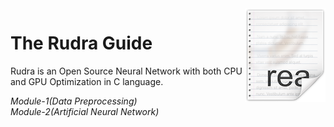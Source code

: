 <img src="icon.png" align="right" />

# The Rudra Guide
Rudra is an Open Source Neural Network with both CPU and GPU Optimization in C language. 

*Module-1(Data Preprocessing)*
<br>
*Module-2(Artificial Neural Network)*

